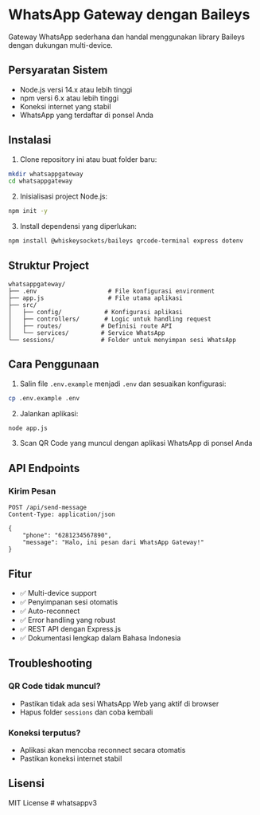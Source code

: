 # WhatsApp Gateway dengan Baileys

Gateway WhatsApp sederhana dan handal menggunakan library Baileys dengan dukungan multi-device.

## Persyaratan Sistem
- Node.js versi 14.x atau lebih tinggi
- npm versi 6.x atau lebih tinggi
- Koneksi internet yang stabil
- WhatsApp yang terdaftar di ponsel Anda

## Instalasi

1. Clone repository ini atau buat folder baru:
```bash
mkdir whatsappgateway
cd whatsappgateway
```

2. Inisialisasi project Node.js:
```bash
npm init -y
```

3. Install dependensi yang diperlukan:
```bash
npm install @whiskeysockets/baileys qrcode-terminal express dotenv
```

## Struktur Project
```
whatsappgateway/
├── .env                    # File konfigurasi environment
├── app.js                  # File utama aplikasi
├── src/
│   ├── config/            # Konfigurasi aplikasi
│   ├── controllers/       # Logic untuk handling request
│   ├── routes/           # Definisi route API
│   └── services/         # Service WhatsApp
└── sessions/             # Folder untuk menyimpan sesi WhatsApp
```

## Cara Penggunaan

1. Salin file `.env.example` menjadi `.env` dan sesuaikan konfigurasi:
```bash
cp .env.example .env
```

2. Jalankan aplikasi:
```bash
node app.js
```

3. Scan QR Code yang muncul dengan aplikasi WhatsApp di ponsel Anda

## API Endpoints

### Kirim Pesan
```http
POST /api/send-message
Content-Type: application/json

{
    "phone": "6281234567890",
    "message": "Halo, ini pesan dari WhatsApp Gateway!"
}
```

## Fitur
- ✅ Multi-device support
- ✅ Penyimpanan sesi otomatis
- ✅ Auto-reconnect
- ✅ Error handling yang robust
- ✅ REST API dengan Express.js
- ✅ Dokumentasi lengkap dalam Bahasa Indonesia

## Troubleshooting

### QR Code tidak muncul?
- Pastikan tidak ada sesi WhatsApp Web yang aktif di browser
- Hapus folder `sessions` dan coba kembali

### Koneksi terputus?
- Aplikasi akan mencoba reconnect secara otomatis
- Pastikan koneksi internet stabil

## Lisensi
MIT License
#   w h a t s a p p v 3  
 